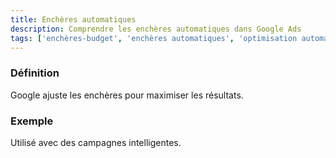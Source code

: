 ```yaml
---
title: Enchères automatiques
description: Comprendre les enchères automatiques dans Google Ads
tags: ['enchères-budget', 'enchères automatiques', 'optimisation automatique', 'campagnes intelligentes', 'stratégie enchères', 'google ads']
---
```


### Définition
Google ajuste les enchères pour maximiser les résultats.

### Exemple
Utilisé avec des campagnes intelligentes.
